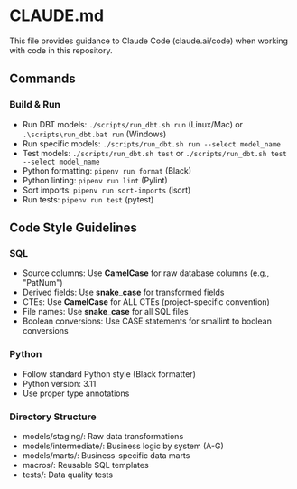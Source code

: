 # CLAUDE.md

This file provides guidance to Claude Code (claude.ai/code) when working with code in this repository.

## Commands

### Build & Run
- Run DBT models: `./scripts/run_dbt.sh run` (Linux/Mac) or `.\scripts\run_dbt.bat run` (Windows)
- Run specific models: `./scripts/run_dbt.sh run --select model_name`
- Test models: `./scripts/run_dbt.sh test` or `./scripts/run_dbt.sh test --select model_name`
- Python formatting: `pipenv run format` (Black)
- Python linting: `pipenv run lint` (Pylint)
- Sort imports: `pipenv run sort-imports` (isort)
- Run tests: `pipenv run test` (pytest)

## Code Style Guidelines

### SQL
- Source columns: Use **CamelCase** for raw database columns (e.g., "PatNum")
- Derived fields: Use **snake_case** for transformed fields
- CTEs: Use **CamelCase** for ALL CTEs (project-specific convention)
- File names: Use **snake_case** for all SQL files
- Boolean conversions: Use CASE statements for smallint to boolean conversions

### Python
- Follow standard Python style (Black formatter)
- Python version: 3.11
- Use proper type annotations

### Directory Structure
- models/staging/: Raw data transformations
- models/intermediate/: Business logic by system (A-G)
- models/marts/: Business-specific data marts
- macros/: Reusable SQL templates
- tests/: Data quality tests